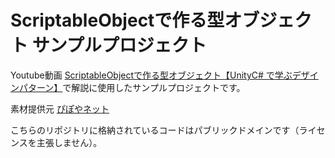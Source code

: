 # ScriptableObjectで作る型オブジェクト サンプルプロジェクト

Youtube動画 [ScriptableObjectで作る型オブジェクト【UnityC# で学ぶデザインパターン】](https://youtu.be/0akM99edw0M)で解説に使用したサンプルプロジェクトです。  
  
素材提供元
[ぴぽやネット](https://pipoya.net/)
  
こちらのリポジトリに格納されているコードはパブリックドメインです（ライセンスを主張しません）。
